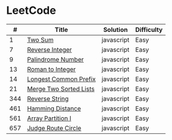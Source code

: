 LeetCode
========

| # | Title | Solution | Difficulty |
|---| ----- | -------- | ---------- |
|1|[Two Sum](https://leetcode.com/problems/two-sum/) | javascript | Easy |
|7|[Reverse Integer](https://leetcode.com/problems/reverse-integer/) | javascript | Easy |
|9|[Palindrome Number](https://leetcode.com/problems/palindrome-number/) | javascript | Easy |
|13|[Roman to Integer](https://leetcode.com/problems/roman-to-integer/) | javascript | Easy |
|14|[Longest Common Prefix](https://leetcode.com/problems/longest-common-prefix/description/) | javascript | Easy |
|21|[Merge Two Sorted Lists](https://leetcode.com/problems/merge-two-sorted-lists/description/) | javascript | Easy |
|344|[Reverse String](https://leetcode.com/problems/reverse-string/) | javascript | Easy |
|461|[Hamming Distance](https://leetcode.com/problems/hamming-distance/description/)| javascript | Easy |
|561|[Array Partition I](https://leetcode.com/problems/array-partition-i/description/)|javascript | Easy |
|657|[Judge Route Circle](https://leetcode.com/problems/judge-route-circle/)| javascript | Easy |

